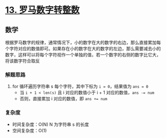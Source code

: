 # [13. 罗马数字转整数](https://leetcode-cn.com/problems/roman-to-integer/solution/luo-ma-shu-zi-zhuan-zheng-shu-by-leetcod-w55p/)

## 数学

根据罗马数字的规律，通常情况下，小的数字在大的数字的右边，那么直接累加每个字符对应的数值即可。如果存在小的数字在大的数字的左边，那么需要减去小的数字，这样可以将每个字符视作一个单独的值，若一个数字的右侧的数字比它大，将该数字符合取反

### 解题思路

1. for 循环遍历字符串 s 每个字符，其中下标为 `i = 0`，结果值为 `ans = 0`
    - 当 `i + 1 < len(s)` 且 i 对应的数值小于 i + 1 对应的数值，`ans -= num`
    - 否则，直接累加 i 对应的数值，即 `ans += num`

### 复杂度

- 时间复杂度：O(N) N 为字符串 s 的长度
- 空间复杂度：O(1)

